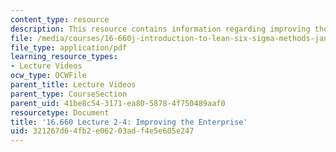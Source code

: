 ```yaml
---
content_type: resource
description: This resource contains information regarding improving the enterprise.
file: /media/courses/16-660j-introduction-to-lean-six-sigma-methods-january-iap-2012/321267d64fb2e06203adf4e5e605e247_MIT16_660JIAP12_2-4H.pdf
file_type: application/pdf
learning_resource_types:
- Lecture Videos
ocw_type: OCWFile
parent_title: Lecture Videos
parent_type: CourseSection
parent_uid: 41be8c54-3171-ea80-5878-4f750489aaf0
resourcetype: Document
title: '16.660 Lecture 2-4: Improving the Enterprise'
uid: 321267d6-4fb2-e062-03ad-f4e5e605e247
---
```

